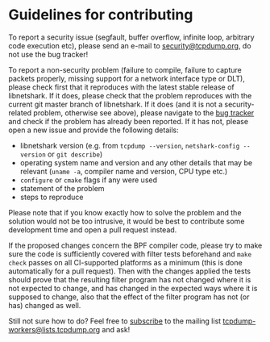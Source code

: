 Guidelines for contributing
===========================

To report a security issue (segfault, buffer overflow, infinite loop, arbitrary
code execution etc), please send an e-mail to security@tcpdump.org, do not use
the bug tracker!

To report a non-security problem (failure to compile, failure to capture packets
properly, missing support for a network interface type or DLT), please check
first that it reproduces with the latest stable release of libnetshark. If it does,
please check that the problem reproduces with the current git master branch of
libnetshark. If it does (and it is not a security-related problem, otherwise see
above), please navigate to the
[bug tracker](https://github.com/the-tcpdump-group/libnetshark/issues)
and check if the problem has already been reported. If it has not, please open
a new issue and provide the following details:

* libnetshark version (e.g. from `tcpdump --version`, `netshark-config --version` or
  `git describe`)
* operating system name and version and any other details that may be relevant
  (`uname -a`, compiler name and version, CPU type etc.)
* `configure` or `cmake` flags if any were used
* statement of the problem
* steps to reproduce

Please note that if you know exactly how to solve the problem and the solution
would not be too intrusive, it would be best to contribute some development time
and open a pull request instead.

If the proposed changes concern the BPF compiler code, please try to make sure
the code is sufficiently covered with filter tests beforehand and `make check`
passes on all CI-supported platforms as a minimum (this is done automatically
for a pull request).  Then with the changes applied the tests should prove that
the resulting filter program has not changed where it is not expected to change,
and has changed in the expected ways where it is supposed to change, also that
the effect of the filter program has not (or has) changed as well.

Still not sure how to do? Feel free to [subscribe](https://www.tcpdump.org/#mailing-lists)
to the mailing list tcpdump-workers@lists.tcpdump.org and ask!
